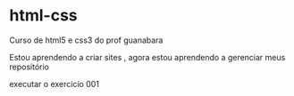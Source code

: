 # html-css
 Curso de html5 e css3 do prof guanabara
 
 Estou aprendendo a criar sites , agora estou aprendendo a gerenciar meus repositório
 
 <a heref="https://moraesdv.github.io/html-css/exercicios/ex10/index.html">executar o exercicío 001</a>